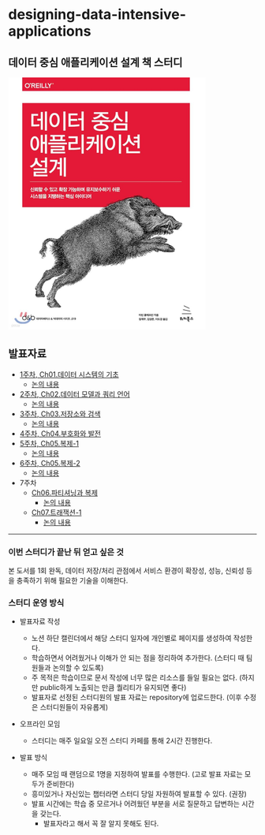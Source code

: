 # designing-data-intensive-applications

## 데이터 중심 애플리케이션 설계 책 스터디

<img src="/img/book.png" width="400" />

## 발표자료

- [1주차, Ch01.데이터 시스템의 기초](Part%2001.%20데이터%20시스템의%20기초/01.%20신뢰할%20수%20있고%20확장%20가능하며%20유지보수하기%20쉬운%20애플리케이션.md)
    - [논의 내용](Part%2001.%20데이터%20시스템의%20기초/01.%20내용에%20대한%20논의.md)
- [2주차, Ch02.데이터 모델과 쿼리 언어](Part%2001.%20데이터%20시스템의%20기초/02.%20데이터%20모델과%20질의%20언어.md)
    - [논의 내용](Part%2001.%20데이터%20시스템의%20기초/02.%20내용에%20대한%20논의.md)
- [3주차, Ch03.저장소와 검색](Part%2001.%20데이터%20시스템의%20기초/03.%20저장소와%20검색.md)
    - [논의 내용](Part%2001.%20데이터%20시스템의%20기초/03.%20내용에%20대한%20논의.md)
- [4주차, Ch04.부호화와 발전](/Part%2001.%20데이터%20시스템의%20기초/04.%20부호화와%20발전.md)
- [5주차, Ch05.복제-1](Part%2002.%20분산%20데이터/05.%20복제-1.md)
    - [논의 내용](Part%2002.%20분산%20데이터/05.%20내용에%20대한%20논의.md)
- [6주차, Ch05.복제-2](Part%2002.%20분산%20데이터/05.%20복제-2.md)
    - [논의 내용](Part%2002.%20분산%20데이터/05.%20내용에%20대한%20논의-2.md)
- 7주차
  - [Ch06.파티셔닝과 복제](Part%2002.%20분산%20데이터/06.%20파티셔닝과%20복제.md)
      - [논의 내용](Part%2002.%20분산%20데이터/06.%20내용에%20대한%20논의.md)
  - [Ch07.트래잭션-1](Part%2002.%20분산%20데이터/07.%20트랜잭션-1.md)
    - [논의 내용](Part%2002.%20분산%20데이터/07.%20내용에%20대한%20논의.md)
---

### 이번 스터디가 끝난 뒤 얻고 싶은 것

본 도서를 1회 완독, 데이터 저장/처리 관점에서 서비스 환경이 확장성, 성능, 신뢰성 등을 충족하기 위해 필요한 기술을 이해한다.

### 스터디 운영 방식

- 발표자료 작성
    - 노션 하단 캘린더에서 해당 스터디 일자에 개인별로 페이지를 생성하여 작성한다.
    - 학습하면서 어려웠거나 이해가 안 되는 점을 정리하여 추가한다. (스터디 때 팀원들과 논의할 수 있도록)
    - 주 목적은 학습이므로 문서 작성에 너무 많은 리소스를 들일 필요는 없다. (하지만 public하게 노출되는 만큼 퀄리티가 유지되면 좋다)
    - 발표자로 선정된 스터디원의 발표 자료는 repository에 업로드한다. (이후 수정은 스터디원들이 자유롭게)

- 오프라인 모임
    - 스터디는 매주 일요일 오전 스터디 카페를 통해 2시간 진행한다.

- 발표 방식
    - 매주 모임 때 랜덤으로 1명을 지정하여 발표를 수행한다. (고로 발표 자료는 모두가 준비한다)
    - 흥미있거나 자신있는 챕터라면 스터디 당일 자원하여 발표할 수 있다. (권장)
    - 발표 시간에는 학습 중 모르거나 어려웠던 부분을 서로 질문하고 답변하는 시간을 갖는다.
        - 발표자라고 해서 꼭 잘 알지 못해도 된다.
